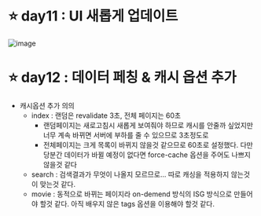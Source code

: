 # ⭐ day11 : UI 새롭게 업데이트
![image](https://github.com/user-attachments/assets/0f3b93a2-b0bd-4ff2-8e2c-cf35cfee4aeb)

# ⭐ day12 : 데이터 페칭 & 캐시 옵션 추가
- 캐시옵션 추가 의의
  - index : 랜덤은 revalidate 3초, 전체 페이지는 60초
    - 랜덤페이지는 새로고침시 새롭게 보여줘야 하므로 캐시를 안줄까 싶었지만 너무 계속 바뀌면 서버에 부하를 줄 수 있으므로 3초정도로
    - 전체페이지는 크게 목록이 바뀌지 않을것 같으므로 60초로 설정했다. 다만 당분간 데이터가 바뀔 예정이 없다면 force-cache 옵션을 주어도 나쁘지 않을것 같다
  - search : 검색결과가 무엇이 나올지 모르므로... 따로 캐싱을 적용하지 않는것이 맞는것 같다.
  - movie : 동적으로 바뀌는 페이지라 on-demend 방식의 ISG 방식으로 만들어야 할것 같다. 아직 배우지 않은 tags 옵션을 이용해야 할것 같다.
